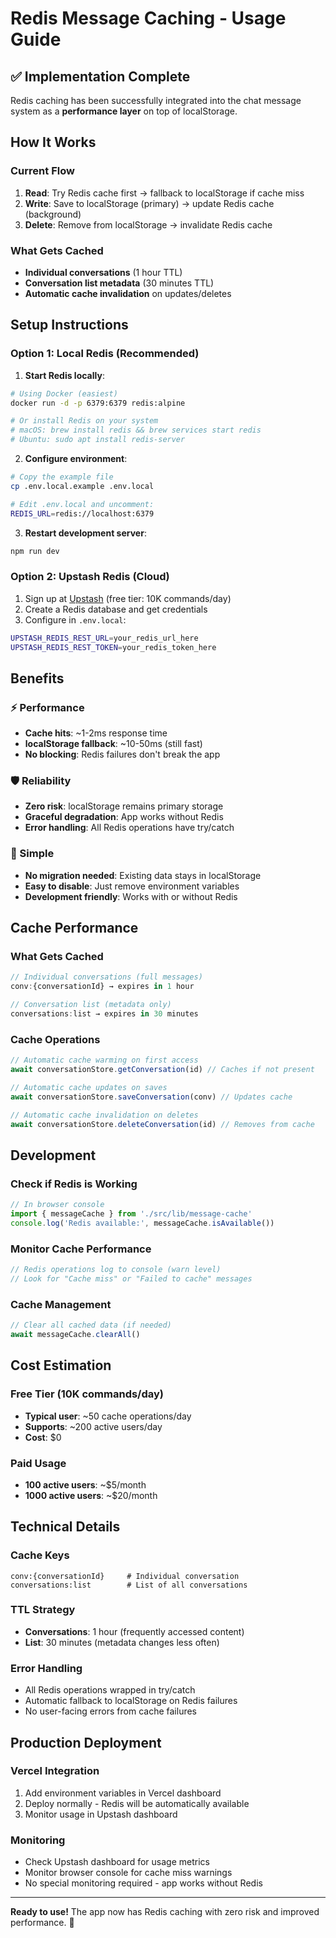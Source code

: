 # Redis Message Caching - Usage Guide

## ✅ Implementation Complete

Redis caching has been successfully integrated into the chat message system as a **performance layer** on top of localStorage.

## How It Works

### Current Flow
1. **Read**: Try Redis cache first → fallback to localStorage if cache miss
2. **Write**: Save to localStorage (primary) → update Redis cache (background)
3. **Delete**: Remove from localStorage → invalidate Redis cache

### What Gets Cached
- **Individual conversations** (1 hour TTL)
- **Conversation list metadata** (30 minutes TTL)
- **Automatic cache invalidation** on updates/deletes

## Setup Instructions

### Option 1: Local Redis (Recommended)

1. **Start Redis locally**:
```bash
# Using Docker (easiest)
docker run -d -p 6379:6379 redis:alpine

# Or install Redis on your system
# macOS: brew install redis && brew services start redis
# Ubuntu: sudo apt install redis-server
```

2. **Configure environment**:
```bash
# Copy the example file
cp .env.local.example .env.local

# Edit .env.local and uncomment:
REDIS_URL=redis://localhost:6379
```

3. **Restart development server**:
```bash
npm run dev
```

### Option 2: Upstash Redis (Cloud)

1. Sign up at [Upstash](https://upstash.com) (free tier: 10K commands/day)
2. Create a Redis database and get credentials
3. Configure in `.env.local`:
```bash
UPSTASH_REDIS_REST_URL=your_redis_url_here
UPSTASH_REDIS_REST_TOKEN=your_redis_token_here
```

## Benefits

### ⚡ Performance
- **Cache hits**: ~1-2ms response time
- **localStorage fallback**: ~10-50ms (still fast)
- **No blocking**: Redis failures don't break the app

### 🛡️ Reliability
- **Zero risk**: localStorage remains primary storage
- **Graceful degradation**: App works without Redis
- **Error handling**: All Redis operations have try/catch

### 🔧 Simple
- **No migration needed**: Existing data stays in localStorage
- **Easy to disable**: Just remove environment variables
- **Development friendly**: Works with or without Redis

## Cache Performance

### What Gets Cached
```typescript
// Individual conversations (full messages)
conv:{conversationId} → expires in 1 hour

// Conversation list (metadata only)
conversations:list → expires in 30 minutes
```

### Cache Operations
```typescript
// Automatic cache warming on first access
await conversationStore.getConversation(id) // Caches if not present

// Automatic cache updates on saves
await conversationStore.saveConversation(conv) // Updates cache

// Automatic cache invalidation on deletes  
await conversationStore.deleteConversation(id) // Removes from cache
```

## Development

### Check if Redis is Working
```javascript
// In browser console
import { messageCache } from './src/lib/message-cache'
console.log('Redis available:', messageCache.isAvailable())
```

### Monitor Cache Performance
```javascript
// Redis operations log to console (warn level)
// Look for "Cache miss" or "Failed to cache" messages
```

### Cache Management
```typescript
// Clear all cached data (if needed)
await messageCache.clearAll()
```

## Cost Estimation

### Free Tier (10K commands/day)
- **Typical user**: ~50 cache operations/day
- **Supports**: ~200 active users/day
- **Cost**: $0

### Paid Usage
- **100 active users**: ~$5/month
- **1000 active users**: ~$20/month

## Technical Details

### Cache Keys
```
conv:{conversationId}     # Individual conversation
conversations:list        # List of all conversations
```

### TTL Strategy
- **Conversations**: 1 hour (frequently accessed content)
- **List**: 30 minutes (metadata changes less often)

### Error Handling
- All Redis operations wrapped in try/catch
- Automatic fallback to localStorage on Redis failures
- No user-facing errors from cache failures

## Production Deployment

### Vercel Integration
1. Add environment variables in Vercel dashboard
2. Deploy normally - Redis will be automatically available
3. Monitor usage in Upstash dashboard

### Monitoring
- Check Upstash dashboard for usage metrics
- Monitor browser console for cache miss warnings
- No special monitoring required - app works without Redis

---

**Ready to use!** The app now has Redis caching with zero risk and improved performance. 🚀